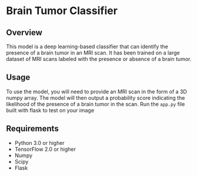 # Brain Tumor Classifier

## Overview

This model is a deep learning-based classifier that can identify the presence of a brain tumor in an MRI scan. It has been trained on a large dataset of MRI scans labeled with the presence or absence of a brain tumor.

## Usage

To use the model, you will need to provide an MRI scan in the form of a 3D numpy array. The model will then output a probability score indicating the likelihood of the presence of a brain tumor in the scan.
Run the `app.py` file built with flask to test on your image

## Requirements

- Python 3.0 or higher
- TensorFlow 2.0 or higher
- Numpy
- Scipy
- Flask
